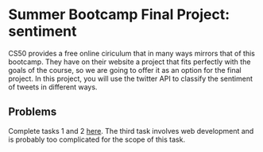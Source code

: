 # Summer Bootcamp Final Project: sentiment
CS50 provides a free online ciriculum that in many ways mirrors that of this bootcamp.  They have on their website a project that fits perfectly with the goals of the course, so we are going to offer it as an option for the final project.  In this project, you will use the twitter API to classify the sentiment of tweets in different ways.

## Problems
Complete tasks 1 and 2 [here](http://docs.cs50.net/problems/sentiments/sentiments.html).  The third task involves web development and is probably too complicated for the scope of this task.
